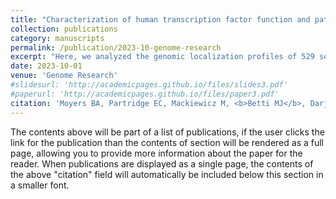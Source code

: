 ```yaml
---
title: "Characterization of human transcription factor function and patterns of gene regulation in HepG2 cells"
collection: publications
category: manuscripts
permalink: /publication/2023-10-genome-research
excerpt: "Here, we analyzed the genomic localization profiles of 529 sequence-specific TFs and 151 cofactors and chromatin regulators in the human cancer cell line HepG2, for a total of 680 broadly termed DNA-associated proteins (DAPs). We used this deep collection to model each TF's impact on gene expression, and identified a cohort of 26 candidate transcriptional repressors. We examine high occupancy target (HOT) sites in the context of three-dimensional genome organization and show biased motif placement in distal-promoter connections involving HOT sites. We also found a substantial number of closed chromatin regions with multiple DAPs bound, and explored their properties, finding that a MAFF/MAFK TF pair correlates with transcriptional repression."
date: 2023-10-01
venue: 'Genome Research'
#slidesurl: 'http://academicpages.github.io/files/slides3.pdf'
#paperurl: 'http://academicpages.github.io/files/paper3.pdf'
citation: 'Moyers BA, Partridge EC, Mackiewicz M, <b>Betti MJ</b>, Darji R, Meadows SK, Newberry KM, Brandsmeier LA, Wold BJ, Mendenhall EM, and Myers RM (2023). &quot;Characterization of human transcription factor function and patterns of gene regulation in HepG2 cells.&quot; <i>Genome Research</i>. 33. <a href="https://doi.org/10.1101/gr.278205.123" target="_blank">https://doi.org/10.1101/gr.278205.123</a>.'
---
```


The contents above will be part of a list of publications, if the user clicks the link for the publication than the contents of section will be rendered as a full page, allowing you to provide more information about the paper for the reader. When publications are displayed as a single page, the contents of the above "citation" field will automatically be included below this section in a smaller font.